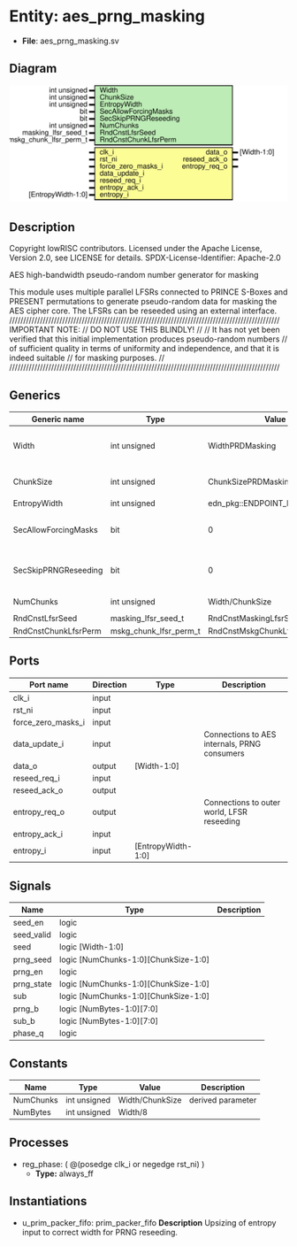 # Entity: aes_prng_masking

- **File**: aes_prng_masking.sv
## Diagram

![Diagram](aes_prng_masking.svg "Diagram")
## Description

 Copyright lowRISC contributors.
 Licensed under the Apache License, Version 2.0, see LICENSE for details.
 SPDX-License-Identifier: Apache-2.0

 AES high-bandwidth pseudo-random number generator for masking

 This module uses multiple parallel LFSRs connected to PRINCE S-Boxes and PRESENT permutations
 to generate pseudo-random data for masking the AES cipher core. The LFSRs can be reseeded using
 an external interface.
/////////////////////////////////////////////////////////////////////////////////////////////////
 IMPORTANT NOTE:                                                                               //
                                   DO NOT USE THIS BLINDLY!                                    //
                                                                                               //
 It has not yet been verified that this initial implementation produces pseudo-random numbers  //
 of sufficient quality in terms of uniformity and independence, and that it is indeed suitable //
 for masking purposes.                                                                         //
/////////////////////////////////////////////////////////////////////////////////////////////////

## Generics

| Generic name         | Type                   | Value                           | Description                             |
| -------------------- | ---------------------- | ------------------------------- | --------------------------------------- |
| Width                | int unsigned           | WidthPRDMasking                 |  Must be divisble by ChunkSize and 8    |
| ChunkSize            | int unsigned           | ChunkSizePRDMasking             |  Width of the LFSR primitives           |
| EntropyWidth         | int unsigned           | edn_pkg::ENDPOINT_BUS_WIDTH     |                                         |
| SecAllowForcingMasks | bit                    | 0                               |  Allow forcing masks to 0 using         |
| SecSkipPRNGReseeding | bit                    | 0                               |  The current SCA setup doesn't provide  |
| NumChunks            | int unsigned           | Width/ChunkSize                 |  derived parameter                      |
| RndCnstLfsrSeed      | masking_lfsr_seed_t    | RndCnstMaskingLfsrSeedDefault   |                                         |
| RndCnstChunkLfsrPerm | mskg_chunk_lfsr_perm_t | RndCnstMskgChunkLfsrPermDefault |                                         |
## Ports

| Port name          | Direction | Type               | Description                                   |
| ------------------ | --------- | ------------------ | --------------------------------------------- |
| clk_i              | input     |                    |                                               |
| rst_ni             | input     |                    |                                               |
| force_zero_masks_i | input     |                    |                                               |
| data_update_i      | input     |                    |  Connections to AES internals, PRNG consumers |
| data_o             | output    | [Width-1:0]        |                                               |
| reseed_req_i       | input     |                    |                                               |
| reseed_ack_o       | output    |                    |                                               |
| entropy_req_o      | output    |                    |  Connections to outer world, LFSR reseeding   |
| entropy_ack_i      | input     |                    |                                               |
| entropy_i          | input     | [EntropyWidth-1:0] |                                               |
## Signals

| Name       | Type                                 | Description |
| ---------- | ------------------------------------ | ----------- |
| seed_en    | logic                                |             |
| seed_valid | logic                                |             |
| seed       | logic                    [Width-1:0] |             |
| prng_seed  | logic [NumChunks-1:0][ChunkSize-1:0] |             |
| prng_en    | logic                                |             |
| prng_state | logic [NumChunks-1:0][ChunkSize-1:0] |             |
| sub        | logic [NumChunks-1:0][ChunkSize-1:0] |             |
| prng_b     | logic            [NumBytes-1:0][7:0] |             |
| sub_b      | logic            [NumBytes-1:0][7:0] |             |
| phase_q    | logic                                |             |
## Constants

| Name      | Type         | Value           | Description        |
| --------- | ------------ | --------------- | ------------------ |
| NumChunks | int unsigned | Width/ChunkSize | derived parameter  |
| NumBytes  | int unsigned | Width/8         |                    |
## Processes
- reg_phase: ( @(posedge clk_i or negedge rst_ni) )
  - **Type:** always_ff
## Instantiations

- u_prim_packer_fifo: prim_packer_fifo
**Description**
 Upsizing of entropy input to correct width for PRNG reseeding.

